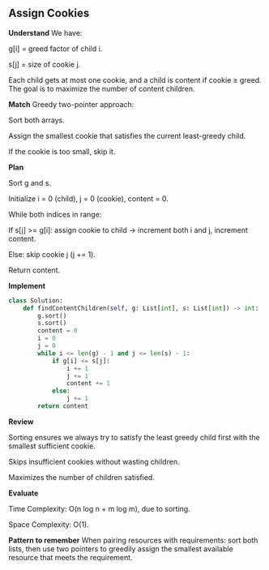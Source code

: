 ## Assign Cookies
**Understand**
We have:

g[i] = greed factor of child i.

s[j] = size of cookie j.

Each child gets at most one cookie, and a child is content if cookie ≥ greed. The goal is to maximize the number of content children.

**Match**
Greedy two-pointer approach:

Sort both arrays.

Assign the smallest cookie that satisfies the current least-greedy child.

If the cookie is too small, skip it.

**Plan**

Sort g and s.

Initialize i = 0 (child), j = 0 (cookie), content = 0.

While both indices in range:

If s[j] >= g[i]: assign cookie to child → increment both i and j, increment content.

Else: skip cookie j (j += 1).

Return content.

**Implement**
```py
class Solution:
    def findContentChildren(self, g: List[int], s: List[int]) -> int:
        g.sort()
        s.sort()
        content = 0
        i = 0
        j = 0
        while i <= len(g) - 1 and j <= len(s) - 1:
            if g[i] <= s[j]:
                i += 1
                j += 1
                content += 1
            else:
                j += 1
        return content
```

**Review**

Sorting ensures we always try to satisfy the least greedy child first with the smallest sufficient cookie.

Skips insufficient cookies without wasting children.

Maximizes the number of children satisfied.

**Evaluate**

Time Complexity: O(n log n + m log m), due to sorting.

Space Complexity: O(1).

**Pattern to remember**
When pairing resources with requirements: sort both lists, then use two pointers to greedily assign the smallest available resource that meets the requirement.